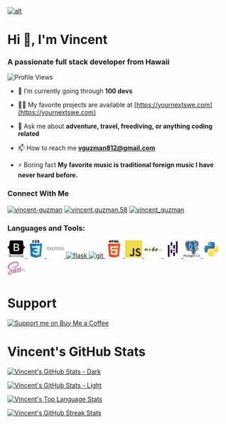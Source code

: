 [![alt](https://i.ibb.co/59RzCfm/github-Banner.png)](https://yournextswe.com)


# Hi 👋, I'm Vincent

### A passionate full stack developer from Hawaii

![Profile Views](https://komarev.com/ghpvc/?username=vguzman812&label=Profile%20views&color=0e75b6&style=flat)

- 🌱 I’m currently going through **100 devs**

- 👨‍💻 My favorite projects are available at [https://yournextswe.com](https://yournextswe.com)

- 💬 Ask me about **adventure, travel, freediving, or anything coding related**

- 📫 How to reach me **vguzman812@gmail.com**

- ⚡ Boring fact **My favorite music is traditional foreign music I have never heard before.**

### Connect With Me

<p align="left">
<a href="https://linkedin.com/in/vincent-guzman" target="blank"><img align="center" src="https://raw.githubusercontent.com/rahuldkjain/github-profile-readme-generator/master/src/images/icons/Social/linked-in-alt.svg" alt="vincent-guzman" height="30" width="40" /></a>
<a href="https://fb.com/vincent.guzman.58" target="blank"><img align="center" src="https://raw.githubusercontent.com/rahuldkjain/github-profile-readme-generator/master/src/images/icons/Social/facebook.svg" alt="vincent.guzman.58" height="30" width="40" /></a>
<a href="https://instagram.com/vincent_guzman" target="blank"><img align="center" src="https://raw.githubusercontent.com/rahuldkjain/github-profile-readme-generator/master/src/images/icons/Social/instagram.svg" alt="vincent_guzman" height="30" width="40" /></a>
</p>

### Languages and Tools:

<p align="left"> <a href="https://getbootstrap.com" target="_blank" rel="noreferrer"> <img src="https://raw.githubusercontent.com/devicons/devicon/master/icons/bootstrap/bootstrap-plain-wordmark.svg" alt="bootstrap" width="40" height="40"/> </a> <a href="https://www.w3schools.com/css/" target="_blank" rel="noreferrer"> <img src="https://raw.githubusercontent.com/devicons/devicon/master/icons/css3/css3-original-wordmark.svg" alt="css3" width="40" height="40"/> </a> <a href="https://expressjs.com" target="_blank" rel="noreferrer"> <img src="https://raw.githubusercontent.com/devicons/devicon/master/icons/express/express-original-wordmark.svg" alt="express" width="40" height="40"/> </a> <a href="https://flask.palletsprojects.com/" target="_blank" rel="noreferrer"> <img src="https://www.vectorlogo.zone/logos/pocoo_flask/pocoo_flask-icon.svg" alt="flask" width="40" height="40"/> </a> <a href="https://git-scm.com/" target="_blank" rel="noreferrer"> <img src="https://www.vectorlogo.zone/logos/git-scm/git-scm-icon.svg" alt="git" width="40" height="40"/> </a> <a href="https://www.w3.org/html/" target="_blank" rel="noreferrer"> <img src="https://raw.githubusercontent.com/devicons/devicon/master/icons/html5/html5-original-wordmark.svg" alt="html5" width="40" height="40"/> </a> <a href="https://developer.mozilla.org/en-US/docs/Web/JavaScript" target="_blank" rel="noreferrer"> <img src="https://raw.githubusercontent.com/devicons/devicon/master/icons/javascript/javascript-original.svg" alt="javascript" width="40" height="40"/> </a> <a href="https://nodejs.org" target="_blank" rel="noreferrer"> <img src="https://raw.githubusercontent.com/devicons/devicon/master/icons/nodejs/nodejs-original-wordmark.svg" alt="nodejs" width="40" height="40"/> </a> <a href="https://pandas.pydata.org/" target="_blank" rel="noreferrer"> <img src="https://raw.githubusercontent.com/devicons/devicon/2ae2a900d2f041da66e950e4d48052658d850630/icons/pandas/pandas-original.svg" alt="pandas" width="40" height="40"/> </a> <a href="https://www.postgresql.org" target="_blank" rel="noreferrer"> <img src="https://raw.githubusercontent.com/devicons/devicon/master/icons/postgresql/postgresql-original-wordmark.svg" alt="postgresql" width="40" height="40"/> </a> <a href="https://www.python.org" target="_blank" rel="noreferrer"> <img src="https://raw.githubusercontent.com/devicons/devicon/master/icons/python/python-original.svg" alt="python" width="40" height="40"/> </a> <a href="https://sass-lang.com" target="_blank" rel="noreferrer"> <img src="https://raw.githubusercontent.com/devicons/devicon/master/icons/sass/sass-original.svg" alt="sass" width="40" height="40"/> </a> </p>

# Support

[![Support me on Buy Me a Coffee](https://cdn.buymeacoffee.com/buttons/v2/default-yellow.png)](https://www.buymeacoffee.com/vincentg)

# Vincent's GitHub Stats

[![Vincent's GitHub Stats - Dark](https://github-readme-stats.vercel.app/api?username=vguzman812&show_icons=true&hide_rank=true&theme=dark#gh-dark-mode-only)](https://github.com/anuraghazra/github-readme-stats#gh-dark-mode-only)

[![Vincent's GitHub Stats - Light](https://github-readme-stats.vercel.app/api?username=vguzman812&show_icons=true&hide_rank=true&theme=default#gh-light-mode-only)](https://github.com/anuraghazra/github-readme-stats#gh-light-mode-only)

[![Vincent's Top Language Stats](https://github-readme-stats.vercel.app/api/top-langs?username=vguzman812&show_icons=true)](https://github.com/vguzman812?tab=repositories)

[![Vincent's GitHub Streak Stats](https://github-readme-streak-stats.herokuapp.com/?user=vguzman812)](https://github.com/vguzman812)


